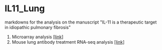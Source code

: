 # IL11_Lung
markdowns for the analysis on the manuscript "IL-11 is a therapeutic target in idiopathic pulmonary fibrosis"


1. Microarray analysis <a href = "https://gdagstn.github.io/code_manuscripts/microarray_IL11_analysis.html">[link]</a>
2. Mouse lung antibody treatment RNA-seq analysis <a href = "https://gdagstn.github.io/code_manuscripts//Lung_AB_DE_Analysis.html">[link]</a>
